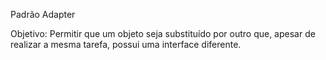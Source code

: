 Padrão Adapter

Objetivo: Permitir que um objeto seja substituído por outro que, apesar de realizar a mesma tarefa, possui uma interface diferente.
